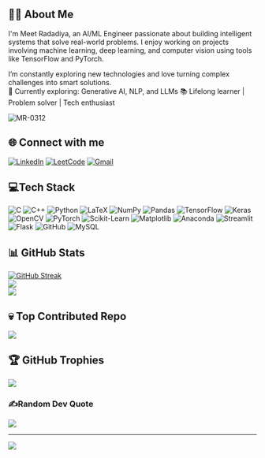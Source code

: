 ## 👨‍💻 About Me

I'm Meet Radadiya, an AI/ML Engineer passionate about building intelligent systems that solve real-world problems. I enjoy working on projects involving machine learning, deep learning, and computer vision using tools like TensorFlow and PyTorch.

I’m constantly exploring new technologies and love turning complex challenges into smart solutions.  
🚀 Currently exploring: Generative AI, NLP, and LLMs
📚 Lifelong learner | Problem solver | Tech enthusiast


<p align="left"> <img src="https://komarev.com/ghpvc/?username=MR-0312&label=Profile%20views&color=0e75b6&style=flat" alt="MR-0312" /> </p>

## 🌐 Connect with me
[![LinkedIn](https://img.shields.io/badge/LinkedIn-%230077B5.svg?logo=linkedin&logoColor=white)](https://www.linkedin.com/in/meet-radadiya/) 
[![LeetCode](https://img.shields.io/badge/LeetCode-%23FFA116.svg?logo=LeetCode&logoColor=white)](https://leetcode.com/u/MR_0312/) 
[![Gmail](https://img.shields.io/badge/Gmail-D14836?logo=gmail&logoColor=white)](mailto:22aiml042@charusat.edu.in)

## 💻Tech Stack
![C](https://img.shields.io/badge/c-%2300599C.svg?style=for-the-badge&logo=c&logoColor=white) 
![C++](https://img.shields.io/badge/c++-%2300599C.svg?style=for-the-badge&logo=c%2B%2B&logoColor=white) 
![Python](https://img.shields.io/badge/python-3670A0?style=for-the-badge&logo=python&logoColor=ffdd54) 
![LaTeX](https://img.shields.io/badge/latex-%23008080.svg?style=for-the-badge&logo=latex&logoColor=white) 
![NumPy](https://img.shields.io/badge/numpy-%23013243.svg?style=for-the-badge&logo=numpy&logoColor=white) 
![Pandas](https://img.shields.io/badge/pandas-%23150458.svg?style=for-the-badge&logo=pandas&logoColor=white) 
![TensorFlow](https://img.shields.io/badge/TensorFlow-%23FF6F00.svg?style=for-the-badge&logo=TensorFlow&logoColor=white) 
![Keras](https://img.shields.io/badge/Keras-%23D00000.svg?style=for-the-badge&logo=Keras&logoColor=white) 
![OpenCV](https://img.shields.io/badge/OpenCV-%23white.svg?style=for-the-badge&logo=opencv&logoColor=white) 
![PyTorch](https://img.shields.io/badge/PyTorch-%23EE4C2C.svg?style=for-the-badge&logo=PyTorch&logoColor=white) 
![Scikit-Learn](https://img.shields.io/badge/scikit--learn-%23F7931E.svg?style=for-the-badge&logo=scikit-learn&logoColor=white) 
![Matplotlib](https://img.shields.io/badge/Matplotlib-%23ffffff.svg?style=for-the-badge&logo=Matplotlib&logoColor=black) 
![Anaconda](https://img.shields.io/badge/Anaconda-%2344A833.svg?style=for-the-badge&logo=anaconda&logoColor=white) 
![Streamlit](https://img.shields.io/badge/Streamlit-%23FE4B4B.svg?style=for-the-badge&logo=streamlit&logoColor=white) 
![Flask](https://img.shields.io/badge/flask-%23000.svg?style=for-the-badge&logo=flask&logoColor=white) 
![GitHub](https://img.shields.io/badge/github-%23121011.svg?style=for-the-badge&logo=github&logoColor=white) 
![MySQL](https://img.shields.io/badge/mysql-4479A1.svg?style=for-the-badge&logo=mysql&logoColor=white)

## 📊 GitHub Stats
[![GitHub Streak](https://github-readme-streak-stats.herokuapp.com?user=MR-0312&theme=dark)](https://git.io/streak-stats)<br/>
![](https://github-readme-stats.vercel.app/api?username=MR-0312&theme=dark&hide_border=false&include_all_commits=false&count_private=false)<br/>
![](https://github-readme-stats.vercel.app/api/top-langs/?username=MR-0312&theme=dark&hide_border=false&include_all_commits=false&count_private=false&layout=compact)

## 💀 Top Contributed Repo
![](https://github-contributor-stats.vercel.app/api?username=MR-0312&limit=5&theme=flat&combine_all_yearly_contributions=true)

## 🏆 GitHub Trophies
![](https://github-profile-trophy.vercel.app/?username=MR-0312&theme=radical&no-frame=false&no-bg=false&margin-w=4)

### ✍️Random Dev Quote
![](https://quotes-github-readme.vercel.app/api?type=horizontal&theme=dark)

---
[![](https://visitcount.itsvg.in/api?id=MR-0312&icon=0&color=1)](https://visitcount.itsvg.in)
